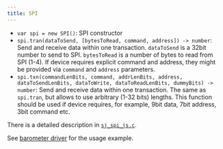 ```yaml
---
title: SPI
---
```


- `var spi = new SPI()`: SPI constructor
- `spi.tran(dataToSend, [bytesToRead, command, address]) -> number`: Send and
  receive data within one transaction. `dataToSend` is a 32bit number to send
  to SPI. `bytesToRead` is a number of bytes to read from SPI (1-4). If device
  requires explicit command and address, they might be provided via `command`
  and `address` parameters.
- `spi.txn(commandLenBits, command, addrLenBits, address, dataToSendLenBits,
  dataToWrite, dataToReadLenBits, dummyBits) -> number`: Send and receive data
  within one transaction. The same as `spi.tran`, but allows to use arbitrary
  (1-32 bits) lengths. This function should be used if device requires, for
  example, 9bit data, 7bit address, 3bit command etc.

There is a detailed description in
[`sj_spi_js.c`](https://github.com/cesanta/mongoose-iot/blob/master/src/sj_spi_js.c).

See [barometer
driver](https://github.com/cesanta/mongoose-iot/blob/master/platforms/esp8266/fs/MPL115A1.js)
for the usage example.

